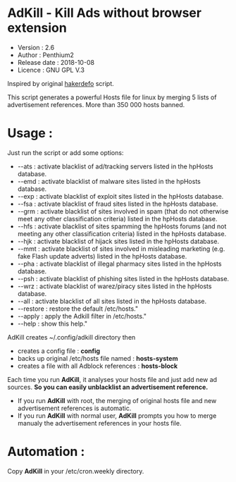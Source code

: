 # AdKill - Kill Ads without browser extension
- Version : 2.6
- Author : Penthium2
- Release date : 2018-10-08
- Licence : GNU GPL V.3

Inspired by original [hakerdefo] script.

This script generates a powerful Hosts file for linux by merging 5 lists of advertisement references.
More than 350 000 hosts banned.

# Usage :
Just run the script or add some options:
- --ats : activate blacklist of ad/tracking servers listed in the hpHosts database.
- --emd : activate blacklist of malware sites listed in the hpHosts database.
- --exp : activate blacklist of exploit sites listed in the hpHosts database.
- --fsa : activate blacklist of fraud sites listed in the hpHosts database.
- --grm : activate blacklist of sites involved in spam (that do not otherwise meet any other classification criteria) listed in the hpHosts database.
- --hfs : activate blacklist of sites spamming the hpHosts forums (and not meeting any other classification criteria) listed in the hpHosts database.
- --hjk : activate blacklist of hijack sites listed in the hpHosts database.
- --mmt : activate blacklist of sites involved in misleading marketing (e.g. fake Flash update adverts) listed in the hpHosts database.
- --pha : activate blacklist of illegal pharmacy sites listed in the hpHosts database.
- --psh : activate blacklist of phishing sites listed in the hpHosts database.
- --wrz : activate blacklist of warez/piracy sites listed in the hpHosts database.
- --all : activate blacklist of all sites listed in the hpHosts database.
- --restore : restore the default /etc/hosts."
- --apply : apply the Adkill filter in /etc/hosts."
- --help    : show this help."

AdKill creates ~/.config/adkill directory then
- creates a config file : **config**
- backs up original /etc/hosts file named : **hosts-system**
- creates a file with all Adblock references : **hosts-block**

Each time you run **AdKill**, it analyses your hosts file and just add new ad sources. 
**So you can easily unblacklist an advertisement reference.**

- If you run **AdKill** with root, the merging of original hosts file and new advertisement references is automatic.
- If you run **AdKill** with normal user, **AdKill** prompts you how to merge manualy the advertisement references in your hosts file.

# Automation :
Copy **AdKill** in your /etc/cron.weekly directory.


[hakerdefo]: <http://vsido.org/index.php?topic=757.0>
